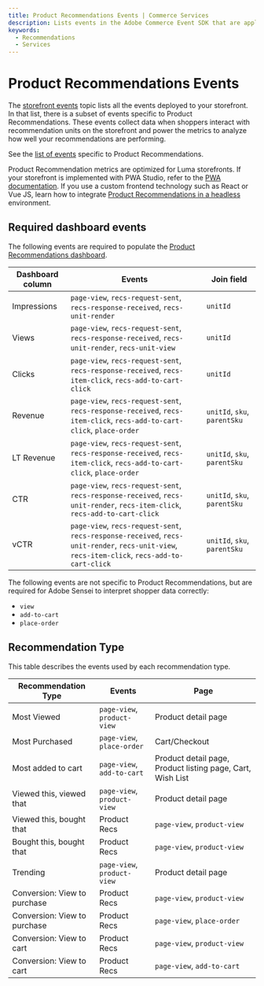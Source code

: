 ```yaml
---
title: Product Recommendations Events | Commerce Services
description: Lists events in the Adobe Commerce Event SDK that are applicable to Product Recommendations. 
keywords:
  - Recommendations
  - Services
---
```


# Product Recommendations Events

The [storefront events](.././index.md#complete-list-of-storefront-events) topic lists all the events deployed to your storefront. In that list, there is a subset of events specific to Product Recommendations. These events collect data when shoppers interact with recommendation units on the storefront and power the metrics to analyze how well your recommendations are performing.

See the [list of events](.././index.md#product-recommendations) specific to Product Recommendations.

<InlineAlert variant="info" slots="text"/>

Product Recommendation metrics are optimized for Luma storefronts. If your storefront is implemented with PWA Studio, refer to the [PWA documentation](https://developer.adobe.com/commerce/pwa-studio/integrations/product-recommendations/). If you use a custom frontend technology such as React or Vue JS, learn how to integrate [Product Recommendations in a headless](https://experienceleague.adobe.com/en/docs/commerce/product-recommendations/getting-started/headless) environment.

## Required dashboard events

The following events are required to populate the [Product Recommendations dashboard](https://experienceleague.adobe.com/en/docs/commerce/product-recommendations/admin/workspace).

| Dashboard column | Events    | Join field  |
| ---------------- | --------- | ----------- |
| Impressions      |`page-view`, `recs-request-sent`, `recs-response-received`, `recs-unit-render` | `unitId`  |
| Views            |`page-view`, `recs-request-sent`, `recs-response-received`, `recs-unit-render`, `recs-unit-view` | `unitId`  |
| Clicks           |`page-view`, `recs-request-sent`, `recs-response-received`, `recs-item-click`, `recs-add-to-cart-click`    | `unitId`  |
| Revenue          |`page-view`, `recs-request-sent`, `recs-response-received`, `recs-item-click`, `recs-add-to-cart-click`, `place-order` | `unitId`, `sku`, `parentSku` |
| LT Revenue       |`page-view`, `recs-request-sent`, `recs-response-received`, `recs-item-click`, `recs-add-to-cart-click`, `place-order` | `unitId`, `sku`, `parentSku` |
| CTR              |`page-view`, `recs-request-sent`, `recs-response-received`, `recs-unit-render`, `recs-item-click`, `recs-add-to-cart-click`  | `unitId`, `sku`, `parentSku` |
| vCTR             |`page-view`, `recs-request-sent`, `recs-response-received`, `recs-unit-render`, `recs-unit-view`, `recs-item-click`, `recs-add-to-cart-click` | `unitId`, `sku`, `parentSku` |

The following events are not specific to Product Recommendations, but are required for Adobe Sensei to interpret shopper data correctly:

- `view`
- `add-to-cart`
- `place-order`

## Recommendation Type

This table describes the events used by each recommendation type.

| Recommendation Type | Events | Page |
| --- | --- | --- |
| Most Viewed | `page-view`, `product-view` | Product detail page |
| Most Purchased | `page-view`, `place-order` | Cart/Checkout |
| Most added to cart | `page-view`, `add-to-cart` | Product detail page, Product listing page, Cart, Wish List |
| Viewed this, viewed that | `page-view`, `product-view` | Product detail page |
| Viewed this, bought that | Product Recs | `page-view`, `product-view` | Product detail page, Cart/Checkout |
| Bought this, bought that | Product Recs | `page-view`, `product-view` | Product detail page |
| Trending | `page-view`, `product-view` | Product detail page |
| Conversion: View to purchase | Product Recs | `page-view`, `product-view` | Product detail page |
| Conversion: View to purchase | Product Recs | `page-view`, `place-order` | Cart/Checkout |
| Conversion: View to cart | Product Recs | `page-view`, `product-view` | Product detail page |
| Conversion: View to cart | Product Recs | `page-view`, `add-to-cart` | Product detail page, Product listing page, Cart, Wishlist |
